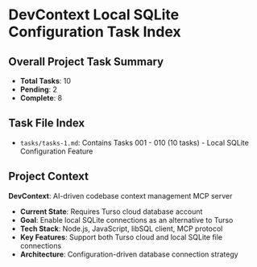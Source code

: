# DevContext Local SQLite Configuration Task Index

## Overall Project Task Summary

- **Total Tasks**: 10
- **Pending**: 2
- **Complete**: 8

## Task File Index

- `tasks/tasks-1.md`: Contains Tasks 001 - 010 (10 tasks) - Local SQLite Configuration Feature

## Project Context

**DevContext**: AI-driven codebase context management MCP server
- **Current State**: Requires Turso cloud database account
- **Goal**: Enable local SQLite connections as an alternative to Turso
- **Tech Stack**: Node.js, JavaScript, libSQL client, MCP protocol
- **Key Features**: Support both Turso cloud and local SQLite file connections
- **Architecture**: Configuration-driven database connection strategy
